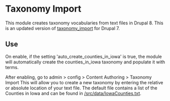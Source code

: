 # Taxonomy Import
This module creates taxonomy vocabularies from text files in Drupal 8. This is an updated version of [taxonomy_import](https://github.com/bwebster719/taxonomy_import) for Drupal 7.

## Use
On enable, if the setting 'auto_create_counties_in_iowa' is true, the module will automatically create the counties_in_iowa taxonomy and populate it with terms.

After enabling, go to admin > config > Content Authoring > Taxonomy Import
This will allow you to create a new taxonomy by entering the relative or absolute location of your text file.
The default file contains a list of the Counties in Iowa and can be found in [/src/data/IowaCounties.txt](/src/data/IowaCounties.txt).

